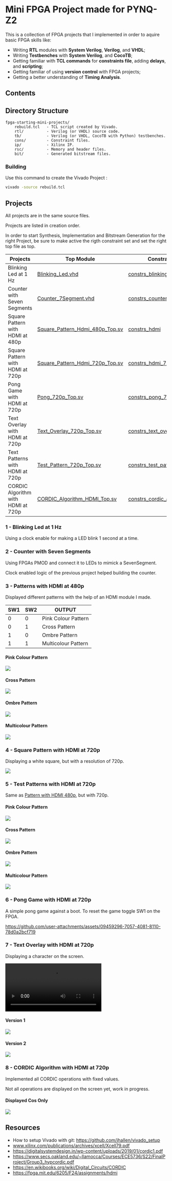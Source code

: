 # Mini FPGA Project made for PYNQ-Z2

This is a collection of FPGA projects that I implemented in order to aquire basic FPGA skills like: 
- Writing **RTL** modules with **System Verilog**, **Verilog**, and **VHDL**;
- Writing **Testbenches** with **System Verilog**, and **CocoTB**;
- Getting familiar with **TCL commands** for **constraints file**, adding **delays**, and **scripting**;
- Getting familiar of using **version control** with FPGA projects;
- Getting a better understanding of **Timing Analysis**.

## Contents

## Directory Structure

```
fpga-starting-mini-projects/
    rebuild.tcl   - TCL script created by Vivado.
    rtl/          - Verilog (or VHDL) source code.
    tb/           - Verilog (or VHDL, CocoTB with Python) testbenches.
    cons/         - Constraint files.
    ip/           - Xilinx IP.
    rsc/          - Memory and header files.
    bit/          - Generated bitstream files.
```
### Building

Use this command to create the Vivado Project :
```bash
vivado -source rebuild.tcl
```

## Projects

All projects are in the same source files. 

Projects are listed in creation order.

In order to start Synthesis, Implementation and Bitstream Generation for the right Project, be sure to make active the rigth constraint set and set the right top file as top.

| Projects                           | Top Module                                                             | Constraint Set                                                    |
| ---------------------------------- | ---------------------------------------------------------------------- | ----------------------------------------------------------------- |
| Blinking Led at 1 Hz               | [Blinking_Led.vhd](rtl/Blinking_Led.vhd)                               | [constrs_blinking_led](cons/blinking_led_constraints.xdc)         |
| Counter with Seven Segments        | [Counter_7Segment.vhd](rtl/Counter_7Segment.vhd)                       | [constrs_counter_7segment](cons/counter_7segment_constraints.xdc) |
| Square Pattern with HDMI at 480p   | [Square_Pattern_Hdmi_480p_Top.sv](rtl/Square_Pattern_Hdmi_480p_Top.sv) | [constrs_hdmi](cons/hdmi_constraints.xdc)                         |
| Square Pattern with HDMI at 720p   | [Square_Pattern_Hdmi_720p_Top.sv](rtl/Square_Pattern_Hdmi_720p_Top.sv) | [constrs_hdmi_720p](cons/hdmi_720p_constraints.xdc)               |
| Pong Game with HDMI at 720p        | [Pong_720p_Top.sv](rtl/Pong_720p_Top.sv)                               | [constrs_pong_720p](cons/pong_720p_constraints.xdc)               |
| Text Overlay with HDMI at 720p     | [Text_Overlay_720p_Top.sv](rtl/Text_Overlay_720p_Top.sv)               | [constrs_text_overlay_720p](cons/text_overlay_720p.xdc)           |
| Text Patterns with HDMI at 720p    | [Test_Pattern_720p_Top.sv](rtl/Test_Pattern_720p_Top.sv)               | [constrs_test_pattern_720p](cons/test_pattern_constraints.xdc)    |
| CORDIC Algorithm with HDMI at 720p | [CORDIC_Algorithm_HDMI_Top.sv](rtl/CORDIC_Algorithm_HDMI_Top.sv)       | [constrs_cordic_algorithm_hdmi](cons/cordic_algorithm_hdmi.xdc)   |

### 1 - Blinking Led at 1 Hz

Using a clock enable for making a LED blink 1 second at a time.

### 2 - Counter with Seven Segments

Using FPGAs PMOD and connect it to LEDs to mimick a SevenSegment. 

Clock enabled logic of the previous project helped building the counter.

### 3 - Patterns with HDMI at 480p

Displayed different patterns with the help of an HDMI module I made.

| SW1 | SW2 | OUTPUT              |
|-----|-----|---------------------|
| 0   | 0   | Pink Colour Pattern |
| 0   | 1   | Cross Pattern       |
| 1   | 0   | Ombre Pattern       |
| 1   | 1   | Multicolour Pattern |

#### Pink Colour Pattern

![](img/pink_480p.jpg)

#### Cross Pattern

![](img/cross_480p.jpg)

#### Ombre Pattern

![](img/ombre_480p.jpg)

#### Multicolour Pattern

![](img/multicolour_480p.jpg)

### 4 - Square Pattern with HDMI at 720p

Displaying a white square, but with a resolution of 720p.

![](img/white_square_720p.jpg)

### 5 - Test Patterns with HDMI at 720p

Same as [Pattern with HDMI 480p](#3---patterns-with-hdmi-at-480p), but with 720p.

#### Pink Colour Pattern

![](img/pink_720p.jpg)

#### Cross Pattern

![](img/cross_720p.jpg)

#### Ombre Pattern

![](img/ombre_720p.jpg)

#### Multicolour Pattern

![](img/multicolour_720p.jpg)

### 6 - Pong Game with HDMI at 720p

A simple pong game against a boot. To reset the game toggle SW1 on the FPGA.

https://github.com/user-attachments/assets/09459296-7057-4081-8110-78d0a2bcf719

### 7 - Text Overlay with HDMI at 720p

Displaying a character on the screen.

![](img/pong_demo.mp4)

#### Version 1

![](img/text_overlay.jpg)

#### Version 2

![](img/text_overlay_v2.jpg)

### 8 - CORDIC Algorithm with HDMI at 720p

Implemented all CORDIC operations with fixed values. 

Not all operations are displayed on the screen yet, work in progress.

#### Displayed Cos Only

![](img/cordic_algorithm_cos_only.jpg)

## Resources

- How to setup Vivado with git: https://github.com/jhallen/vivado_setup
- www.xilinx.com/publications/archives/xcell/Xcell79.pdf
- https://digitalsystemdesign.in/wp-content/uploads/2019/01/cordic1.pdf
- https://www.secs.oakland.edu/~llamocca/Courses/ECE5736/S22/FinalProject/Group3_hypcordic.pdf
- https://en.wikibooks.org/wiki/Digital_Circuits/CORDIC
- https://fpga.mit.edu/6205/F24/assignments/hdmi
